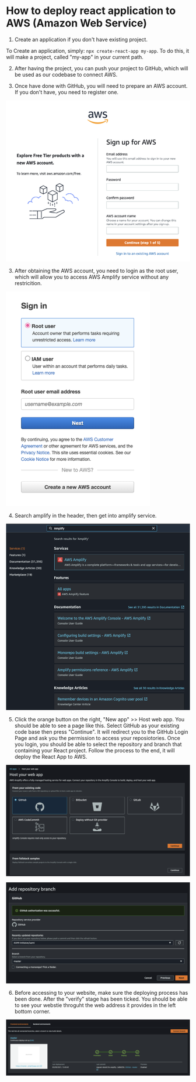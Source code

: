 # How to deploy react application to AWS (Amazon Web Service)

1. Create an application if you don't have existing project.

To Create an application, simply: `npx create-react-app my-app`. To do this, it will make a project, called "my-app" in your current path.

2. After having the project, you can push your project to GitHub, which will be used as our codebase to connect AWS.

2. Once have done with GitHub, you will need to prepare an AWS account. If you don't have, you need to register one.

![RegisterPage](./mdImage/awsRegisterPage.png)

3. After obtaining the AWS account, you need to login as the root user, which will allow you to access AWS Amplify service without any restricition.

![LoginPage](./mdImage/awsLoginPage.png)

4. Search amplify in the header, then get into amplify service.

![SearchAmplify](./mdImage/SearchAmplify.png)

5. Click the orange button on the right, "New app" >> Host web app. You should be able to see a page like this. Select GitHub as your existing code base then press "Continue". It will redirect you to the GitHub Login Page and ask you the permission to access your reposiotories. Once you login, you should be able to select the repository and branch that containing your React project. Follow the process to the end, it will deploy the React App to AWS. 

![CreateAppPage](./mdImage/CreateAppPage.png)

![SelectRepositoryAndBranch](./mdImage/SelectRepositoryAndBranch.png)

6. Before accessing to your website, make sure the deploying process has been done. After the "verify" stage has been ticked. You should be able to see your webstie throguht the web address it provides in the left bottom corner.

![DeployProces](./mdImage/DeployProces.png)

